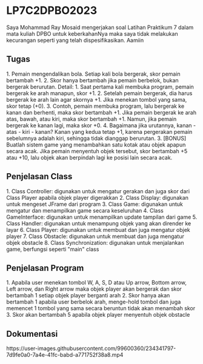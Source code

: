 # LP7C2DPBO2023

Saya Mohammad Ray Mosaid mengerjakan soal Latihan Praktikum 7 dalam mata kuliah DPBO untuk keberkahanNya maka saya tidak melakukan kecurangan seperti yang telah dispesifikasikan. Aamiin

<h2> Tugas </h2>
1. Pemain mengendalikan bola. Setiap kali bola bergerak, skor pemain bertambah +1.
2. Skor hanya bertambah jika pemain berbelok, bukan bergerak berurutan. Detail:
    1. Saat pertama kali membuka program, pemain bergerak ke arah manapun, skor +1.
    2. Setelah pemain bergerak, dia harus bergerak ke arah lain agar skornya +1. Jika menekan tombol yang sama, skor tetap (+0).
    3. Contoh, pemain membuka program, lalu bergerak ke kanan dan berhenti, maka skor bertambah +1. Jika pemain bergerak ke arah atas, bawah, atau kiri, maka skor bertambah +1. Namun, jika pemain bergerak ke kanan lagi, maka skor +0.
    4. Bagaimana jika urutannya, kanan - atas - kiri - kanan? Kanan yang kedua tetap +1, karena pergerakan pemain sebelumnya adalah kiri, sehingga tidak dianggap berurutan.
3. [BONUS] Buatlah sistem game yang menambahkan satu kotak atau objek apapun secara acak. Jika pemain menyentuh objek tersebut, skor bertambah +5 atau +10, lalu objek akan berpindah lagi ke posisi lain secara acak.

<h2> Penjelasan Class </h2>
1. Class Controller: digunakan untuk mengatur gerakan dan juga skor dari Class Player apabila objek player digerakkan
2. Class Display: digunakan untuk mengeset JFrame dari program
3. Class Game: digunakan untuk mengatur dan menampilkan game secara keseluruhan
4. Class GameInterface: digunakan untuk menampilkan update tampilan dari game
5. Class Handler: digunakan untuk menampung objek yang akan dirender ke layar
6. Class Player: digunakan untuk membuat dan juga mengatur objek player
7. Class Obstacle: digunakan untuk membuat dan juga mengatur objek obstacle
8. Class Synchronization: digunakan untuk menjalankan game, berfungsi seperti "main" class

<h2> Penjelasan Program </h2>
1. Apabila user menekan tombol W, A, S, D atau Up arrow, Bottom arrow, Left arrow, dan Right arrow maka objek player akan bergerak dan skor bertambah 1 setiap objek player berganti arah
2. Skor hanya akan bertambah 1 apabila user berbelok arah, menge-hold tombol dan juga memencet 1 tombol yang sama secara beruntun tidak akan menambah skor
3. Skor akan bertambah 5 apabila objek player menyentuh objek obstacle

<h2> Dokumentasi </h2>
https://user-images.githubusercontent.com/99600360/234341797-7d9fe0a0-7a4e-41fc-babd-a771752f38a8.mp4


